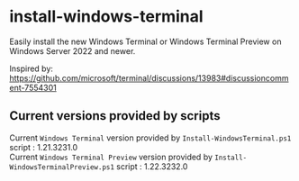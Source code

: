 # install-windows-terminal
Easily install the new Windows Terminal or Windows Terminal Preview on Windows Server 2022 and newer.

Inspired by: https://github.com/microsoft/terminal/discussions/13983#discussioncomment-7554301

## Current versions provided by scripts
Current `Windows Terminal` version provided by `Install-WindowsTerminal.ps1` script : 1.21.3231.0  
Current `Windows Terminal Preview` version provided by `Install-WindowsTerminalPreview.ps1` script : 1.22.3232.0  

